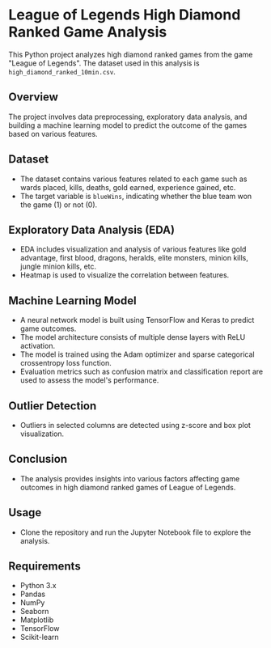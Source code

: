 # League of Legends High Diamond Ranked Game Analysis

This Python project analyzes high diamond ranked games from the game "League of Legends". The dataset used in this analysis is `high_diamond_ranked_10min.csv`.

## Overview

The project involves data preprocessing, exploratory data analysis, and building a machine learning model to predict the outcome of the games based on various features.

## Dataset

- The dataset contains various features related to each game such as wards placed, kills, deaths, gold earned, experience gained, etc.
- The target variable is `blueWins`, indicating whether the blue team won the game (1) or not (0).

## Exploratory Data Analysis (EDA)

- EDA includes visualization and analysis of various features like gold advantage, first blood, dragons, heralds, elite monsters, minion kills, jungle minion kills, etc.
- Heatmap is used to visualize the correlation between features.

## Machine Learning Model

- A neural network model is built using TensorFlow and Keras to predict game outcomes.
- The model architecture consists of multiple dense layers with ReLU activation.
- The model is trained using the Adam optimizer and sparse categorical crossentropy loss function.
- Evaluation metrics such as confusion matrix and classification report are used to assess the model's performance.

## Outlier Detection

- Outliers in selected columns are detected using z-score and box plot visualization.

## Conclusion

- The analysis provides insights into various factors affecting game outcomes in high diamond ranked games of League of Legends.

## Usage

- Clone the repository and run the Jupyter Notebook file to explore the analysis.

## Requirements

- Python 3.x
- Pandas
- NumPy
- Seaborn
- Matplotlib
- TensorFlow
- Scikit-learn

